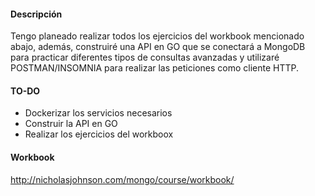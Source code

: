 #### Descripción

Tengo planeado realizar todos los ejercicios del workbook mencionado abajo, además, construiré una API en GO que se conectará a MongoDB para practicar diferentes tipos de consultas avanzadas y utilizaré POSTMAN/INSOMNIA para realizar las peticiones como cliente HTTP.

#### TO-DO

<ul>
    <li>Dockerizar los servicios necesarios</li>
    <li>Construir la API en GO</li>
    <li>Realizar los ejercicios del workboox</li>
</ul>

#### Workbook

<a target="_blank" href="http://nicholasjohnson.com/mongo/course/workbook/">http://nicholasjohnson.com/mongo/course/workbook/<a>